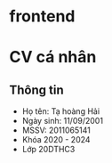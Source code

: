 # frontend

# CV cá nhân

## Thông tin

- Họ tên: Tạ hoàng Hải
- Ngày sinh: 11/09/2001
- MSSV: 2011065141
- Khóa 2020 - 2024
- Lớp 20DTHC3
